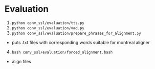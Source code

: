 # Evaluation


1. `python conv_ssl/evaluation/tts.py`
2. `python conv_ssl/evaluation/vad.py`
3. `python conv_ssl/evaluation/prepare_phrases_for_alignment.py`
  - puts .txt files with corresponding words suitable for montreal aligner
4. `bash conv_ssl/evaluation/forced_alignment.bash`
  - align files
